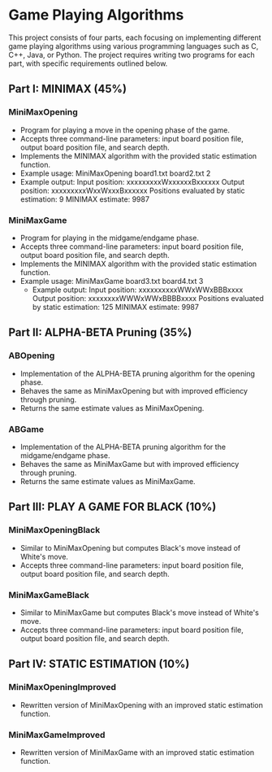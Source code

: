 # Game Playing Algorithms

This project consists of four parts, each focusing on implementing different game playing algorithms using various programming languages such as C, C++, Java, or Python. The project requires writing two programs for each part, with specific requirements outlined below.

## Part I: MINIMAX (45%)

### MiniMaxOpening
- Program for playing a move in the opening phase of the game.
- Accepts three command-line parameters: input board position file, output board position file, and search depth.
- Implements the MINIMAX algorithm with the provided static estimation function.
- Example usage: 
          MiniMaxOpening board1.txt board2.txt 2
- Example output:
          Input position: xxxxxxxxxWxxxxxxBxxxxxx
          Output position: xxxxxxxxxWxxWxxxBxxxxxx
          Positions evaluated by static estimation: 9
          MINIMAX estimate: 9987

### MiniMaxGame
- Program for playing in the midgame/endgame phase.
- Accepts three command-line parameters: input board position file, output board position file, and search depth.
- Implements the MINIMAX algorithm with the provided static estimation function.
- Example usage:
        MiniMaxGame board3.txt board4.txt 3
  - Example output:
        Input position: xxxxxxxxxxWWxWWxBBBxxxx
        Output position: xxxxxxxxWWWxWWxBBBBxxxx
        Positions evaluated by static estimation: 125
        MINIMAX estimate: 9987

  
## Part II: ALPHA-BETA Pruning (35%)

### ABOpening
- Implementation of the ALPHA-BETA pruning algorithm for the opening phase.
- Behaves the same as MiniMaxOpening but with improved efficiency through pruning.
- Returns the same estimate values as MiniMaxOpening.

### ABGame
- Implementation of the ALPHA-BETA pruning algorithm for the midgame/endgame phase.
- Behaves the same as MiniMaxGame but with improved efficiency through pruning.
- Returns the same estimate values as MiniMaxGame.

## Part III: PLAY A GAME FOR BLACK (10%)

### MiniMaxOpeningBlack
- Similar to MiniMaxOpening but computes Black's move instead of White's move.
- Accepts three command-line parameters: input board position file, output board position file, and search depth.

### MiniMaxGameBlack
- Similar to MiniMaxGame but computes Black's move instead of White's move.
- Accepts three command-line parameters: input board position file, output board position file, and search depth.

## Part IV: STATIC ESTIMATION (10%)

### MiniMaxOpeningImproved
- Rewritten version of MiniMaxOpening with an improved static estimation function.

### MiniMaxGameImproved
- Rewritten version of MiniMaxGame with an improved static estimation function.

